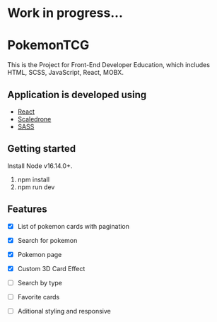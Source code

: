 # Work in progress...

# PokemonTCG

This is the Project for Front-End Developer Education, which includes HTML, SCSS, JavaScript, React, MOBX.

## Application is developed using

- [React](https://react.dev/)
- [Scaledrone](https://www.scaledrone.com/)
- [SASS](https://sass-lang.com/)

## Getting started

Install Node v16.14.0+.

1. npm install
2. npm run dev

## Features

- [x] List of pokemon cards with pagination
- [x] Search for pokemon
- [x] Pokemon page
- [x] Custom 3D Card Effect
- [ ] Search by type
- [ ] Favorite cards
- [ ] Aditional styling and responsive


